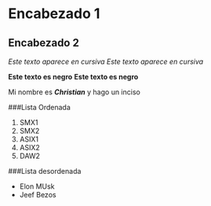 # Encabezado 1
## Encabezado 2

*Este texto aparece en cursiva*
_Este texto aparece en cursiva_

**Este texto es negro**
__Este texto es negro__

Mi nombre es __*Christian*__ y hago un inciso

###Lista Ordenada
1. SMX1 
2. SMX2
3. ASIX1
4. ASIX2
5. DAW2

###Lista desordenada
* Elon MUsk
* Jeef Bezos

